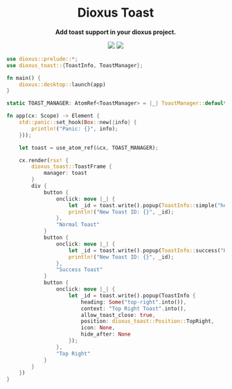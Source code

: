<div align="center">
  <h1>Dioxus Toast</h1>
  <strong>Add toast support in your dioxus project.</strong>
  <p></p>
  <div>
    <img src="https://img.shields.io/badge/Dioxus%20Support-0.2.X-green?style=flat-square&logo=Rust"></img>
  	<img src="https://img.shields.io/github/actions/workflow/status/mrxiaozhuox/dioxus-toast/rust.yml?label=Example%20Build&style=flat-square&logo=Github"></img>
  </div>	
</div>

```rust
use dioxus::prelude::*;
use dioxus_toast::{ToastInfo, ToastManager};

fn main() {
    dioxus::desktop::launch(app)
}

static TOAST_MANAGER: AtomRef<ToastManager> = |_| ToastManager::default();

fn app(cx: Scope) -> Element {
    std::panic::set_hook(Box::new(|info| {
        println!("Panic: {}", info);
    }));

    let toast = use_atom_ref(&cx, TOAST_MANAGER);

    cx.render(rsx! {
        dioxus_toast::ToastFrame {
            manager: toast
        }
        div {
            button {
                onclick: move |_| {
                    let _id = toast.write().popup(ToastInfo::simple("hello world"));
                    println!("New Toast ID: {}", _id);
                },
                "Normal Toast"
            }
            button {
                onclick: move |_| {
                    let _id = toast.write().popup(ToastInfo::success("Hello World!", "Success"));
                    println!("New Toast ID: {}", _id);  
                },
                "Success Toast"
            }
            button {
                onclick: move |_| {
                    let _id = toast.write().popup(ToastInfo {
                        heading: Some("top-right".into()),
                        context: "Top Right Toast".into(),
                        allow_toast_close: true,
                        position: dioxus_toast::Position::TopRight,
                        icon: None,
                        hide_after: None
                    });
                },
                "Top Right"
            }
        }
    })
}

```
